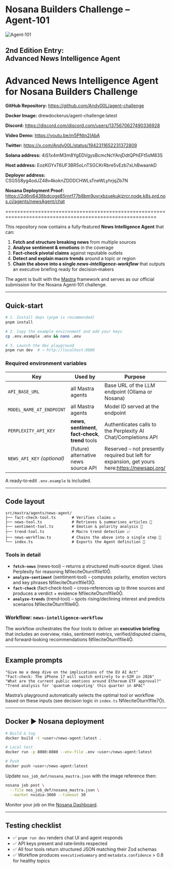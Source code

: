 # Nosana Builders Challenge – Agent‑101

![Agent‑101](./assets/NosanaBuildersChallengeAgents.jpg)

## 2nd Edition Entry: **Advanced News Intelligence Agent**

# Advanced News Intelligence Agent for Nosana Builders Challenge

**GitHub Repository:** https://github.com/Andy00L/agent-challenge

**Docker Image:** drewdockerus/agent-challenge:latest

**Discord:** https://discord.com/discord.com/users/1375670627490336928

**Video Demo:** https://youtu.be/m5PNtn2IAbA

**Twitter:** https://x.com/Andy00L/status/1942311652231372809

**Solana address:**
4iS1x4mM3m8YgEDVgysBcmcNcYAnjDdtQPhEFt5sM83S

**Host address:**
EozKGYxT6UF3BR5oLnTSGCKrRbre5vEzb7xLhBwaankD

**Deployer address:**
CSG5S8yg4odJZ48v4koknZDDDCHWLsTneWLyhrjqZb7N

**Nosana Deployment Proof:** https://2d6nj6438bdcoge85rnrf77b8bm9uyrxbzuekukjzrcr.node.k8s.prd.nos.ci/agents/newsAgent/chat

=========================================================================================================

This repository now contains a fully‑featured **News Intelligence Agent** that can:

1. **Fetch and structure breaking news** from multiple sources
2. **Analyse sentiment & emotions** in the coverage
3. **Fact‑check pivotal claims** against reputable outlets
4. **Detect and explain macro trends** around a topic or region
5. **Chain the above into a single _news‑intelligence‑workflow_** that outputs an executive briefing ready for decision‑makers

The agent is built with the [Mastra](https://github.com/mastra-ai/mastra) framework and serves as our official submission for the Nosana Agent‑101 challenge.

---

## Quick‑start

```bash
# 1. Install deps (pnpm is recommended)
pnpm install

# 2. Copy the example environment and add your keys
cp .env.example .env && nano .env

# 3. Launch the dev playground
pnpm run dev  # → http://localhost:8080
```

### Required environment variables

| Key                         | Used by                                                  | Purpose                                                                                       |
| --------------------------- | -------------------------------------------------------- | --------------------------------------------------------------------------------------------- |
| `API_BASE_URL`              | all Mastra agents                                        | Base URL of the LLM endpoint (Ollama or Nosana)                                               |
| `MODEL_NAME_AT_ENDPOINT`    | all Mastra agents                                        | Model ID served at the endpoint                                                               |
| `PERPLEXITY_API_KEY`        | **news**, **sentiment**, **fact‑check**, **trend** tools | Authenticates calls to the Perplexity AI Chat/Completions API                                 |
| `NEWS_API_KEY` *(optional)* | (future) alternative news source API                     | Reserved – not presently required but left for expansion, get yours here:https://newsapi.org/ |

A ready‑to‑edit `.env.example` is included.

---

## Code layout

```
src/mastra/agents/news-agent/
├── fact-check-tool.ts       # Verifies claims ⚖️
├── news-tool.ts             # Retrieves & summarises articles 📰
├── sentiment-tool.ts        # Emotion & polarity analysis 💭
├── trend-tool.ts            # Macro trend detection 📈
├── news-workflow.ts         # Chains the above into a single step 🔗
└── index.ts                 # Exports the Agent definition 🤖
```

### Tools in detail

- **`fetch-news`** (news‑tool) – returns a structured multi‑source digest. Uses Perplexity for reasoning fileciteturn1file10.
- **`analyze-sentiment`** (sentiment‑tool) – computes polarity, emotion vectors and key phrases fileciteturn1file13.
- **`fact-check`** (fact‑check‑tool) – cross‑references up to three sources and produces a verdict + evidence fileciteturn1file0.
- **`analyze-trends`** (trend‑tool) – spots rising/declining interest and predicts scenarios fileciteturn1file6.

### Workflow: `news-intelligence-workflow`

The workflow orchestrates the four tools to deliver an **executive briefing** that includes an overview, risks, sentiment metrics, verified/disputed claims, and forward‑looking recommendations fileciteturn1file4.

---

## Example prompts

```
"Give me a deep dive on the implications of the EU AI Act"
"Fact‑check: The iPhone 17 will switch entirely to e‑SIM in 2026"
"What are the current public emotions around Ethereum ETF approval?"
"Trend analysis for 'quantum computing' this quarter in APAC"
```

Mastra’s playground automatically selects the optimal tool or workflow based on these inputs (see decision logic in `index.ts` fileciteturn1file7).

---

## Docker ▶️ Nosana deployment

```bash
# Build & tag
docker build -t <user>/news-agent:latest .

# Local test
docker run -p 8080:8080 --env-file .env <user>/news-agent:latest

# Push
docker push <user>/news-agent:latest
```

Update `nos_job_def/nosana_mastra.json` with the image reference then:

```bash
nosana job post \
  --file nos_job_def/nosana_mastra.json \
  --market nvidia-3060 --timeout 30
```

Monitor your job on the [Nosana Dashboard](https://dashboard.nosana.com/deploy).

---

## Testing checklist

- ✅ `pnpm run dev` renders chat UI and agent responds
- ✅ API keys present and rate‑limits respected
- ✅ All four tools return structured JSON matching their Zod schemas
- ✅ Workflow produces `executiveSummary` and `metadata.confidence` > 0.8 for healthy topics
